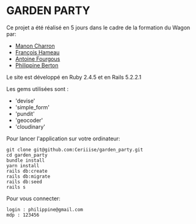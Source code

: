 # GARDEN PARTY

Ce projet a été réalisé en 5 jours dans le cadre de la formation du Wagon par:

* [Manon Charron](https://github.com/ManonCha)
* [François Hameau](https://github.com/F-Hameau)
* [Antoine Fourgous](https://github.com/antoinefourgous)
* [Philippine Berton](https://github.com/Ceriiise)

Le site est développé en Ruby 2.4.5 et en Rails 5.2.2.1

Les gems utilisées sont :

* 'devise'
* 'simple_form'
* 'pundit'
* 'geocoder'
* 'cloudinary'

Pour lancer l'application sur votre ordinateur:

```
git clone git@github.com:Ceriiise/garden_party.git
cd garden_party
bundle install
yarn install
rails db:create
rails db:migrate
rails db:seed
rails s
```

Pour vous connecter:
```
login : philippine@gmail.com
mdp : 123456
```

